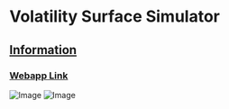 # Volatility Surface Simulator
## [Information](https://leonwu4951.github.io/volatility-simulator/)
### [Webapp Link](http://vol-app-prod.herokuapp.com/)
![Image](https://github.com/leonwu4951/volatility-simulator/blob/master/Volatility_Surface.png)
![Image](https://github.com/leonwu4951/volatility-simulator/blob/master/Volatility_Simulator.jpg)
